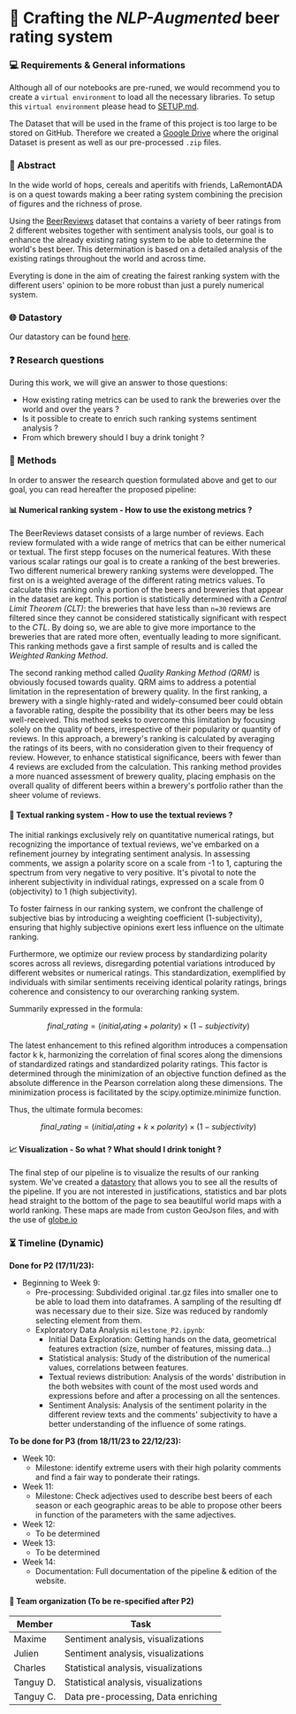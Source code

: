 # 🍻 Crafting the _NLP-Augmented_ beer rating system

### 💻 Requirements & General informations
Although all of our notebooks are pre-runed, we would recommend you to create a `virtual environment` to load all the necessary libraries. 
To setup this `virtual environment` please head to [SETUP.md](https://github.com/epfl-ada/ada-2023-project-laremontada61/main/SETUP.md). 

The Dataset that will be used in the frame of this project is too large to be stored on GitHub. Therefore we created a [Google Drive](https://drive.google.com/file/d/1wIIfhQDdF5lH42bKQ3pLoStu_Wem2rGE/view?usp=drive_link) where the original Dataset is present as well as our pre-processed `.zip` files.

### 📖 Abstract
In the wide world of hops, cereals and aperitifs with friends, LaRemontADA is on a quest towards making a beer rating system combining the precision of figures and the richness of prose.

Using the [BeerReviews](https://drive.google.com/drive/folders/1Wz6D2FM25ydFw_-41I9uTwG9uNsN4TCF?usp=sharing) dataset that contains a variety of beer ratings from 2 different websites together with sentiment analysis tools, our goal is to enhance the already existing rating system to be able to determine the world's best beer. This determination is based on a detailed analysis of the existing ratings throughout the world and across time.

Everyting is done in the aim of creating the fairest ranking system with the different users' opinion to be more robust than just a purely numerical system.

### 🌐 Datastory 
Our datastory can be found [here](https://epfl-ada.github.io/ada-2023-project-laremontada61/).

### ❓ Research questions
During this work, we will give an answer to those questions:

- How existing rating metrics can be used to rank the breweries over the world and over the years ?
- Is it possible to create to enrich such ranking systems sentiment analysis ?
- From which brewery should I buy a drink tonight ?

### 🎯 Methods
In order to answer the research question formulated above and get to our goal, you can read hereafter the proposed pipeline:

#### 📊 Numerical ranking system - How to use the existong metrics ?
The BeerReviews dataset consists of a large number of reviews. Each review formulated with a wide range of metrics that can be either numerical or textual. The first stepp focuses on the numerical features. With these various scalar ratings our goal is to create a ranking of the best breweries. Two different numerical brewery ranking systems were developped.
The first on is a weighted average of the different rating metrics values.  To calculate this ranking only a portion of the beers and breweries that appear in the dataset are kept. This portion is statistically determined with a _Central Limit Theorem (CLT)_: the breweries that have less than `n=30` reviews are filtered since they cannot be considered statistically significant with respect to the _CTL_. By doing so, we are able to give more importance to the breweries that are rated more often, eventually leading to more significant. This ranking methods gave a first sample of results and is called the _Weighted Ranking Method_.

The second ranking method called _Quality Ranking Method (QRM)_ is obviously focused towards quality. QRM aims to address a potential limitation in the representation of brewery quality. In the first ranking, a brewery with a single highly-rated and widely-consumed beer could obtain a favorable rating, despite the possibility that its other beers may be less well-received. This method seeks to overcome this limitation by focusing solely on the quality of beers, irrespective of their popularity or quantity of reviews. In this approach, a brewery's ranking is calculated by averaging the ratings of its beers, with no consideration given to their frequency of review. However, to enhance statistical significance, beers with fewer than 4 reviews are excluded from the calculation. This ranking method provides a more nuanced assessment of brewery quality, placing emphasis on the overall quality of different beers within a brewery's portfolio rather than the sheer volume of reviews.

#### 📝 Textual ranking system - How to use the textual reviews ?
The initial rankings exclusively rely on quantitative numerical ratings, but recognizing the importance of textual reviews, we've embarked on a refinement journey by integrating sentiment analysis. In assessing comments, we assign a polarity score on a scale from -1 to 1, capturing the spectrum from very negative to very positive. It's pivotal to note the inherent subjectivity in individual ratings, expressed on a scale from 0 (objectivity) to 1 (high subjectivity).

To foster fairness in our ranking system, we confront the challenge of subjective bias by introducing a weighting coefficient (1-subjectivity), ensuring that highly subjective opinions exert less influence on the ultimate ranking.

Furthermore, we optimize our review process by standardizing polarity scores across all reviews, disregarding potential variations introduced by different websites or numerical ratings. This standardization, exemplified by individuals with similar sentiments receiving identical polarity ratings, brings coherence and consistency to our overarching ranking system.

Summarily expressed in the formula:

$$ final\_rating=(initial_rating+polarity)×(1−subjectivity) $$

The latest enhancement to this refined algorithm introduces a compensation factor 
k
k, harmonizing the correlation of final scores along the dimensions of standardized ratings and standardized polarity ratings. This factor is determined through the minimization of an objective function defined as the absolute difference in the Pearson correlation along these dimensions. The minimization process is facilitated by the scipy.optimize.minimize function.

Thus, the ultimate formula becomes:

$$ final\_rating=(initial_rating+k×polarity)×(1−subjectivity) $$

#### 📈 Visualization - So what ? What should I drink tonight ?
The final step of our pipeline is to visualize the results of our ranking system. We've created a [datastory](https://epfl-ada.github.io/ada-2023-project-laremontada61/) that allows you to see all the results of the pipeline. If you are not interested in justifications, statistics and bar plots head straight to the bottom of the page to sea beautilful world maps with a world ranking. These maps are made from custon GeoJson files, and with the use of [globe.io](globe.io)


### ⏳ Timeline (Dynamic)
**Done for P2 (17/11/23):**
- Beginning to Week 9:
  - Pre-processing: Subdivided original .tar.gz files into smaller one to be able to load them into dataframes. A sampling of the resulting df was necessary due to their size. Size was reduced by randomly selecting element from them.
  - Exploratory Data Analysis `milestone_P2.ipynb`:
    - Initial Data Exploration: Getting hands on the data, geometrical features extraction (size, number of features, missing data...)
    - Statistical analysis: Study of the distribution of the numerical values, correlations between features.
    - Textual reviews distribution: Analysis of the words' distribution in the both websites with count of the most used words and expressions before and after a processing on all the sentences.
    - Sentiment Analysis: Analysis of the sentiment polarity in the different review texts and the comments' subjectivity to have a better understanding of the influence of some ratings.

**To be done for P3 (from 18/11/23 to 22/12/23):** 
- Week 10:
  - Milestone: identify extreme users with their high polarity comments and find a fair way to ponderate their ratings.
- Week 11:
  - Milestone: Check adjectives used to describe best beers of each season or each geographic areas to be able to propose other beers in function of the parameters with the same adjectives.
- Week 12:
  - To be determined
- Week 13:
  - To be determined
- Week 14:
  - Documentation: Full documentation of the pipeline & edition of the website.

#### 🤝 Team organization (To be re-specified after P2)
| Member        | Task          |
| ------------- | ------------- | 
| Maxime      | Sentiment analysis, visualizations |
| Julien      | Sentiment analysis, visualizations |
| Charles     | Statistical analysis, visualizations|
| Tanguy D.   | Statistical analysis, visualizations|
| Tanguy C.   | Data pre-processing, Data enriching |




